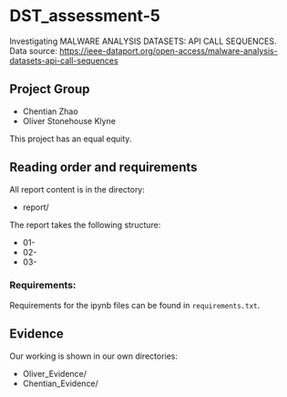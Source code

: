 # DST_assessment-5
Investigating MALWARE ANALYSIS DATASETS: API CALL SEQUENCES. \
Data source: https://ieee-dataport.org/open-access/malware-analysis-datasets-api-call-sequences
## Project Group

* Chentian Zhao
* Oliver Stonehouse Klyne

This project has an equal equity.

## Reading order and requirements

All report content is in the directory:

* report/

The report takes the following structure:

* 01-
* 02-
* 03-


### Requirements:

Requirements for the ipynb files can be found in `requirements.txt`.

## Evidence

Our working is shown in our own directories:

* Oliver_Evidence/
* Chentian_Evidence/
